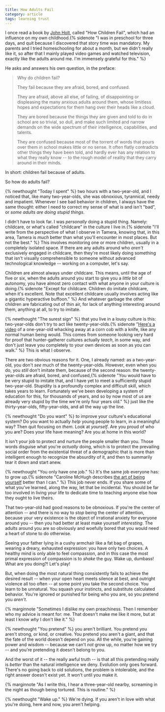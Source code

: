```yaml
---
title: How Adults Fail
category: article
tags: learning trust
---
```


I once read a book by [John Holt](https://en.wikipedia.org/wiki/John_Holt_(educator)), called "How Children Fail", which had an influence on my own childhood.{% sidenote "I was in preschool for three days, and quit because I discovered that story time was mandatory. My parents and I tried homeschooling for about a month, but we didn't really like it, so after that I mainly played video games and watched television, exactly like the adults around me. I'm immensely grateful for this." %}

He asks and answers his own question, in the preface:

> Why do children fail?
> 
> They fail because they are afraid, bored, and confused.
> 
> They are afraid, above all else, of failing, of disappointing or displeasing the many anxious adults around them, whose limitless hopes and expectations for them hang over their heads like a cloud.
> 
> They are bored because the things they are given and told to do in school are so trivial, so dull, and make such limited and narrow demands on the wide spectrum of their intelligence, capabilities, and talents.
> 
> They are confused because most of the torrent of words that pours over them in school makes little or no sense. It often flatly contradicts other things they have been told, and hardly ever has any relation to what they really know -- to the rough model of reality that they carry around in their minds.

In short: children fail because of adults.

So how do adults fail?

{% newthought "Today I spent" %} two hours with a two-year-old, and I noticed that, like many two-year-olds, she was obnoxious, tyrannical, needy and impatient. Whenever I see bad behavior in children, I always have the same thought: either I need to correct my sense of what is and isn't "bad", or *some adults are doing stupid things*.

I didn't have to look far. I was *personally* doing a stupid thing. Namely: childcare, or what's called "childcare" in the culture I live in.{% sidenote "I'll write from the perspective of what I observe in Tamera, knowing that, in this area, Tamera is *much* better than what you'll encounter in most places. But not the best." %} This involves monitoring one or more children, usually in a completely isolated space. If there are any adults around who *aren't* exclusively engaged in childcare, then they're most likely doing something that isn't visually comprehensible to someone without advanced technological knowledge -- working on a computer, let's say.

Children are almost always under childcare. This means, until the age of five or six, when the adults around you start to give you a *little* bit of autonomy, you have almost zero contact with what anyone in your culture is doing.{% sidenote "Except for childcare. Children do imitate childcare, when it's excellent. Note that excellent childcare usually involves acting like a gigantic hyperactive buffoon." %} And whatever garbage the other children are fabricating out of thin air, for lack of anything interesting around them, anything at all, to try to imitate.

{% newthought "The surest sign" %} that you live in a lousy culture is this: two-year-olds don't try to act like twenty-year-olds.{% sidenote "[Here's a video](https://youtu.be/hyrS5VcareA?t=17m57s) of a one-year-old whacking away at a corn cob with a knife, like any normal human being would. This comes from someone looking very hard for proof that hunter-gatherer cultures actually *teach*, in some way, and don't just leave you completely to your own devices as soon as you can walk." %} This is what I observe.

There are two obvious reasons for it. One, I already named: as a two-year-old, you don't *see* much of the twenty-year-olds. However, even when you do, you *still* don't imitate them, because of the second reason: the twenty-year-olds are afraid, bored, and confused,{% sidenote "You would have to be very stupid to imitate that, and I have yet to meet a sufficiently stupid two-year-old. Stupidity is a profoundly complex and difficult skill, which takes years to learn. Fortunately we've been developing a system of education for this, for thousands of years, and so by now most of us are already very stupid by the time we're only four years old." %} just like the thirty-year-olds, fifty-year-olds, and all the way up the line.

{% newthought "Do you want" %} to improve your culture's educational system? Do you want to actually *help* young people to learn, in a meaningful way? Then quit focusing on *them*. Look at *yourself*. Are you proud of who you are? Does your life have meaning? Are you at home in this world?

It isn't your job to protect and nurture the people smaller than you. Those words disguise what you're *actually* doing, which is to protect the prevailing social order from the existential threat of a demographic that is more than intelligent enough to recognize the absurdity of it, and then to summarily tear it down and start anew.

{% newthought "You only have one job." %} It's the same job everyone has: to grow up.{% sidenote "Caroline McHugh describes [the art of being yourself](https://www.youtube.com/watch?v=veEQQ-N9xWU) better than I can." %} This job never ends. If you share some of what you've learned, along the way, let that be incidental. You should be far too involved in living your life to dedicate time to teaching anyone else how they ought to live theirs.

That two-year-old had good reasons to be obnoxious. If you're the center of attention -- and there is no way to *stop* being the center of attention, because your very existence is the object of irrational anxiety for everyone around you -- then you had better at least make yourself *interesting*. The adults around you are so obviously and woefully bored that you would need a heart of stone to do otherwise.

Seeing your father lying in a cushy armchair like a fat bag of grapes, wearing a dreary, exhausted expression: you have only two choices. A healthy mind is only able to feel compassion, and in this case the most primal expression of compassion is to *shake* the guy. Wake up, dumbass! What are you doing?! Let's play!

But, when doing the most natural thing consistently fails to achieve the desired result -- when your open heart meets silence at best, and outright violence all too often -- at some point you take the second choice. You learn to be unnatural. You squash your instincts, and substitute calculated behavior. You're ignored or punished for being who you are, so you pretend you *aren't*.

{% marginnote "Sometimes I dislike my own preachiness. Then I remember who my advice is meant for: me. That doesn't make me like it more, but at least I know *why* I don't like it." %}

{% newthought "You pretend" %} you aren't brilliant. You pretend you aren't strong, or kind, or creative. You pretend you aren't a giant, and that the fate of the world doesn't depend on you. All the while, you're gaining power and wisdom -- because we can't *not* grow up, no matter how we try -- and you're pretending it doesn't belong to you.

And the worst of it -- the really awful truth -- is that all this pretending really is *better* than the natural intelligence we deny. Evolution only goes forward. There's no going back to old solutions, the problem is intolerable, and the right answer doesn't exist yet. It won't until you make it.

{% marginnote "As I write this, I hear a three-year-old nearby, screaming in the night as though being tortured. This is routine." %}

{% newthought "Wake up." %} We're dying. If you aren't in love with what you're doing, here and now, you aren't helping.

